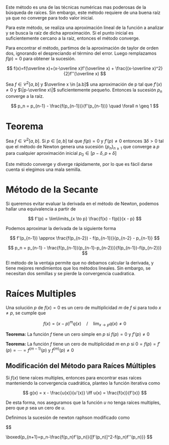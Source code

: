 Este método es una de las técnicas numéricas mas poderosas de la búsqueda de raíces. Sin embargo, este método requiere de una buena raíz ya que no converge para todo valor inicial.

Para este método, se realiza una aproximación lineal de la función a analizar y se busca la raíz de dicha aproximación. Si el punto inicial es suficientemente cercano a la raíz, entonces el método converge.

Para encontrar el método, partimos de la aproximación de taylor de orden dos, ignorando el despreciando el término del error. Luego remplazamos $f(p) = 0$ para obtener la sucesión.

$$
f(x)=f(\overline x)+(x-\overline x)f'(\overline x) + \frac{(x-\overline x)^2}{2}f''(\overline x)
$$

Sea $f \in \mathscr C^2[a,b]$ y $\overline x \in [a.b]$ una aproximación de p tal que $f'(x) \neq 0$  y $\|p-\overline x\|$ suficientemente pequeño. Entonces la sucesión $p_n$ converge a la raíz.

$$
p_n = p_{n-1} - \frac{f(p_{n-1})}{f'(p_{n-1})} \quad \forall n \geq 1
$$

# Teorema

Sea $f \in \mathscr C^2[a,b]$. Si $p \in [a,b]$ tal que $f(p) = 0$ y $f’(p) \neq 0$ entonces $\exists\delta > 0$ tal que el método de Newton genera una sucesión $\{p_n\}_{n\geq 1}$ que converge a $p$ para cualquier aproximación inicial $p_0 \in [p-\delta, p+\delta]$

Este método converge y diverge rápidamente, por lo que es fácil darse cuenta si elegimos una mala semilla.

# Método de la Secante

Si queremos evitar evaluar la derivada en el método de Newton, podemos hallar una equivalencia a partir de

$$
f'(p) = \lim\limits_{x \to p} \frac{f(x) - f(p)}{x - p}
$$

Podemos aproximar la derivada de la siguiente forma

$$
f'(p_{n-1}) \approx \frac{f(p_{n-2}) - f(p_{n-1})}{p_{n-2} - p_{n-1}}
$$

$$
p_n = p_{n-1} - \frac{f(p_{n-1})(p_{n-1}-p_{n-2})}{f(p_{n-1})-f(p_{n-2})}
$$

El método de la ventaja permite que no debamos calcular la derivada, y tiene mejores rendimientos que los métodos lineales. Sin embargo, se necesitan dos semillas y se pierde la convergencia cuadratica.

# Raíces Multiples

Una solución $p$ de $f(x) = 0$ es un cero de multiplicidad $m$ de $f$ si para todo $x \neq p$, se cumple que

$$
f(x) = (x-p)^m q(x)\quad/\quad \lim_{x\to p}q(x) \neq 0
$$

**Teorema:** La función $f$ tiene un cero simple en $p$ si $f(p) = 0$ y $f’(p) \neq 0$

**Teorema:** La función $f$ tiene un cero de multiplicidad $m$ en $p$ si $0 =f(p) = f'(p) = \cdots = f^{(m-1)}(p)$ y  $f^{(m)}(p) \neq 0$

## Modificación del Método para Raíces Múltiples

Si $f(x)$ tiene raíces multiples, entonces para encontrar esas raíces manteniendo la convergencia cuadrática, planteo la función iterativa como

$$
g(x) = x - \frac{u(x)}{u'(x)} \iff u(x) = \frac{f(x)}{f’(x)}
$$

De esta forma, nos aseguramos que la función $u$ no tenga raíces multiples, pero que $p$ sea un cero de $u$.

Definimos la sucesión de newton raphson modificado como

$$

\boxed{p_{n+1}=p_n-\frac{f(p_n)f'(p_n)}{[f'(p_n)]^2-f(p_n)f''(p_n)}}
$$